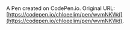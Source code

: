 # 

A Pen created on CodePen.io. Original URL: [https://codepen.io/chloeelim/pen/wvmNKWd](https://codepen.io/chloeelim/pen/wvmNKWd).

